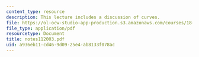 ```yaml
---
content_type: resource
description: This lecture includes a discussion of curves.
file: https://ol-ocw-studio-app-production.s3.amazonaws.com/courses/18-725-algebraic-geometry-fall-2003/a936eb11cd469d0925e4ab8133f078ac_notes112003.pdf
file_type: application/pdf
resourcetype: Document
title: notes112003.pdf
uid: a936eb11-cd46-9d09-25e4-ab8133f078ac
---
```

